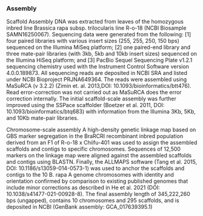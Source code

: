 ### Assembly

Scaffold Assembly
DNA was extracted from leaves of the homozygous inbred line Brassica rapa subsp. trilocularis line R-o-18 (NCBI Biosample SAMN16250067). Sequencing data were generated from the following: [1] four paired libraries with various insert sizes (255, 255, 250, 150 bps) sequenced on the Illumina MiSeq platform; [2] one paired-end library and three mate-pair libraries (with 3kb, 5kb and 10kb insert sizes) sequenced on the Illumina HiSeq platform; and [3] PacBio Sequel Sequencing Plate v1.2.1 sequencing chemistry used with the Instrument Control Software version 4.0.0.189873. All sequencing reads are deposited in NCBI SRA and listed under NCBI Bioproject PRJNA649364. The reads were assembled using MaSuRCA (v 3.2.2) (Zimin et. al. 2013,DOI: 10.1093/bioinformatics/btt476). Read error-correction was not carried out as MaSuRCA does the error correction internally. The initial scaffold-scale assembly was further improved using the SSPace scaffolder (Boetzer et al. 2011, DOI: 10.1093/bioinformatics/btq683) with information from the Illumina 3Kb, 5Kb, and 10Kb mate-pair libraries.

Chromosome-scale assembly 
A high-density genetic linkage map based on GBS marker segregation in the BraRCRI recombinant inbred population derived from an F1 of R-o-18 x Chiifu-401 was used to assign the assembled scaffolds and contigs to specific chromosomes. Sequences of 12,500 markers on the linkage map were aligned against the assembled scaffolds and contigs using BLASTN. Finally, the ALLMAPS software (Tang et al. 2015, DOI: 10.1186/s13059-014-0573-1) was used to anchor the scaffolds and contigs to the 10 B. rapa A genome chromosomes with identity and orientation confirmed by comparison to existing published genomes that include minor corrections as described in He et al. 2021 (DOI: 10.1038/s41477-021-00928-8). The final assembly length of 345,222,260 bps (ungapped), contains 10 chromosomes and 295 scaffolds, and is deposited in NCBI (GenBank assembly: GCA_017639395.1)
